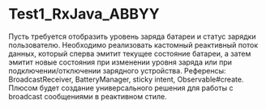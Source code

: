 # Test1_RxJava_ABBYY

Пусть требуется отобразить уровень заряда батареи и статус зарядки пользователю. Необходимо реализовать кастомный реактивный поток данных, который сперва эмитит текущее состояние батареи, а затем эмитит новые состояния при изменении уровня заряда или при подключении/отключении зарядного устройства.
Референсы: BroadcastReceiver, BatteryManager, sticky intent, Observable#create.
Плюсом будет создание универсального решения для работы с broadcast сообщениями в реактивном стиле.
